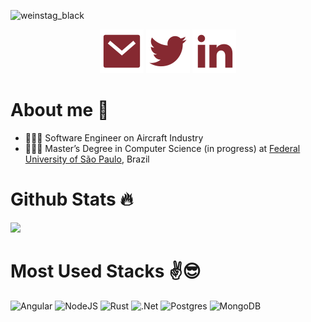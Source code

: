 
![weinstag_black](https://github.com/weinStag/weinStag/assets/102031258/3c637690-4069-438e-8e44-1f51d61f2ce0)


<p align="center">
    <a href="mailto:contato.diasvinicius@hotmail.com" alt="Contact me" target="_blank"><img src="readme/mail-fill.svg"></a>
    <a href="https://twitter.com/weinStag" alt="Twitter" target="_blank"><img src="readme/twitter-fill.svg"></a>
    <a href="https://www.linkedin.com/in/weinStag/" alt="Linkedin" target="_blank"><img src="readme/linkedin-fill.svg"></a>
</p>

# About me 💭
- 👩🏻‍💻 Software Engineer on Aircraft Industry<br/>
- 👩🏻‍🎓 Master’s Degree in Computer Science (in progress) at [Federal University of São Paulo](https://www.unifesp.br/), Brazil<br/>

# Github Stats 🔥
<!-- GitHub stats from https://github.com/anuraghazra/github-readme-stats -->
![](https://github-readme-stats.vercel.app/api?username=weinStag&theme=rose&hide_border=false&include_all_commits=true&count_private=true)<br/>

<!-- Badges from https://github.com/Ileriayo/markdown-badges -->

# Most Used Stacks ✌️😎

![Angular](https://img.shields.io/badge/angular-%23DD0031.svg?style=for-the-badge&logo=angular&logoColor=white)
![NodeJS](https://img.shields.io/badge/node.js-6DA55F?style=for-the-badge&logo=node.js&logoColor=white)
![Rust](https://img.shields.io/badge/Rust-000000?style=for-the-badge&logo=rust&logoColor=white)
![.Net](https://img.shields.io/badge/.NET-5C2D91?style=for-the-badge&logo=.net&logoColor=white)
![Postgres](https://img.shields.io/badge/postgres-%23316192.svg?style=for-the-badge&logo=postgresql&logoColor=white)
![MongoDB](https://img.shields.io/badge/MongoDB-%234ea94b.svg?style=for-the-badge&logo=mongodb&logoColor=white)
